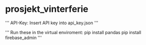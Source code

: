 # prosjekt_vinterferie


'''
API-Key:
Insert API key into api_key.json
'''


'''
Run these in the virtual enviroment:
pip install pandas
pip install firebase_admin
'''